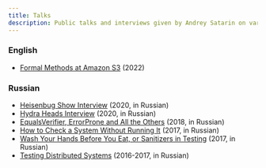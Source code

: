 ```yaml
---
title: Talks
description: Public talks and interviews given by Andrey Satarin on various tech subjects
---
```


### English
- [Formal Methods at Amazon S3](2022-02-formal-methods-at-amazon-s3) (2022)


### Russian
- [Heisenbug Show Interview](2020-09-heisenbug-show) (2020, in Russian)
- [Hydra Heads Interview](2020-06-hydra-heads-interview) (2020, in Russian)
- [EqualsVerifier, ErrorProne and All the Others](equals-verifier-and-error-prone) (2018, in Russian)
- [How to Check a System Without Running It](how-to-check-a-system-without-running-it) (2017, in Russian)
- [Wash Your Hands Before You Eat, or Sanitizers in Testing](sanitizers-in-testing) (2017, in Russian)
- [Testing Distributed Systems](testing-distributed-systems) (2016-2017, in Russian)

